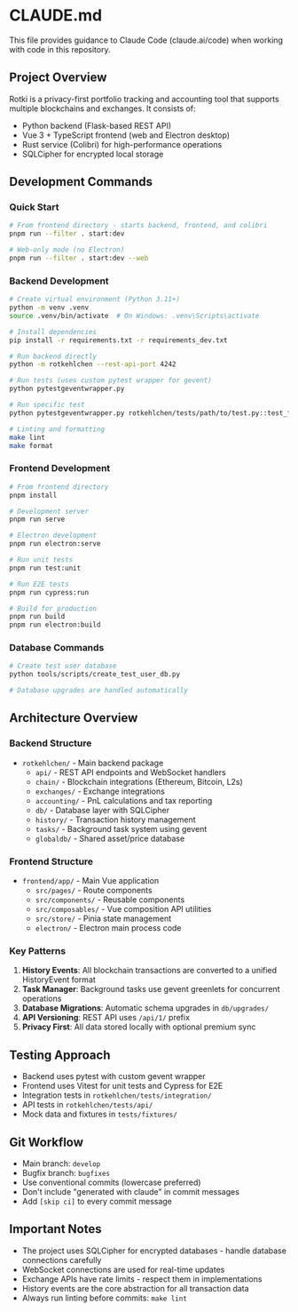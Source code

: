 # CLAUDE.md

This file provides guidance to Claude Code (claude.ai/code) when working with code in this repository.

## Project Overview
Rotki is a privacy-first portfolio tracking and accounting tool that supports multiple blockchains and exchanges. It consists of:
- Python backend (Flask-based REST API)
- Vue 3 + TypeScript frontend (web and Electron desktop)
- Rust service (Colibri) for high-performance operations
- SQLCipher for encrypted local storage

## Development Commands

### Quick Start
```bash
# From frontend directory - starts backend, frontend, and colibri
pnpm run --filter . start:dev

# Web-only mode (no Electron)
pnpm run --filter . start:dev --web
```

### Backend Development
```bash
# Create virtual environment (Python 3.11+)
python -m venv .venv
source .venv/bin/activate  # On Windows: .venv\Scripts\activate

# Install dependencies
pip install -r requirements.txt -r requirements_dev.txt

# Run backend directly
python -m rotkehlchen --rest-api-port 4242

# Run tests (uses custom pytest wrapper for gevent)
python pytestgeventwrapper.py

# Run specific test
python pytestgeventwrapper.py rotkehlchen/tests/path/to/test.py::test_function_name

# Linting and formatting
make lint
make format
```

### Frontend Development
```bash
# From frontend directory
pnpm install

# Development server
pnpm run serve

# Electron development
pnpm run electron:serve

# Run unit tests
pnpm run test:unit

# Run E2E tests
pnpm run cypress:run

# Build for production
pnpm run build
pnpm run electron:build
```

### Database Commands
```bash
# Create test user database
python tools/scripts/create_test_user_db.py

# Database upgrades are handled automatically
```

## Architecture Overview

### Backend Structure
- `rotkehlchen/` - Main backend package
  - `api/` - REST API endpoints and WebSocket handlers
  - `chain/` - Blockchain integrations (Ethereum, Bitcoin, L2s)
  - `exchanges/` - Exchange integrations
  - `accounting/` - PnL calculations and tax reporting
  - `db/` - Database layer with SQLCipher
  - `history/` - Transaction history management
  - `tasks/` - Background task system using gevent
  - `globaldb/` - Shared asset/price database

### Frontend Structure
- `frontend/app/` - Main Vue application
  - `src/pages/` - Route components
  - `src/components/` - Reusable components
  - `src/composables/` - Vue composition API utilities
  - `src/store/` - Pinia state management
  - `electron/` - Electron main process code

### Key Patterns
1. **History Events**: All blockchain transactions are converted to a unified HistoryEvent format
2. **Task Manager**: Background tasks use gevent greenlets for concurrent operations
3. **Database Migrations**: Automatic schema upgrades in `db/upgrades/`
4. **API Versioning**: REST API uses `/api/1/` prefix
5. **Privacy First**: All data stored locally with optional premium sync

## Testing Approach
- Backend uses pytest with custom gevent wrapper
- Frontend uses Vitest for unit tests and Cypress for E2E
- Integration tests in `rotkehlchen/tests/integration/`
- API tests in `rotkehlchen/tests/api/`
- Mock data and fixtures in `tests/fixtures/`

## Git Workflow
- Main branch: `develop`
- Bugfix branch: `bugfixes`
- Use conventional commits (lowercase preferred)
- Don't include "generated with claude" in commit messages
- Add `[skip ci]` to every commit message

## Important Notes
- The project uses SQLCipher for encrypted databases - handle database connections carefully
- WebSocket connections are used for real-time updates
- Exchange APIs have rate limits - respect them in implementations
- History events are the core abstraction for all transaction data
- Always run linting before commits: `make lint`